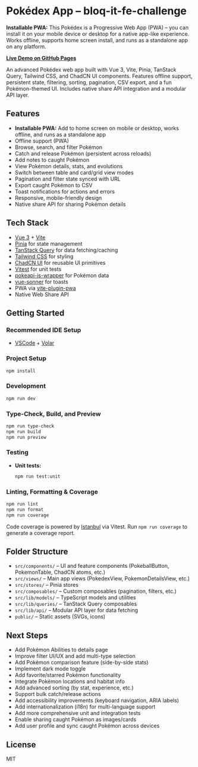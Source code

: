 # Pokédex App – bloq-it-fe-challenge

**Installable PWA:**
This Pokédex is a Progressive Web App (PWA) – you can install it on your mobile device or desktop for a native app-like experience. Works offline, supports home screen install, and runs as a standalone app on any platform.

**[Live Demo on GitHub Pages](https://ordepsilva.github.io/bloq.it.fe.challenge/)**

An advanced Pokédex web app built with Vue 3, Vite, Pinia, TanStack Query, Tailwind CSS, and ChadCN UI components. Features offline support, persistent state, filtering, sorting, pagination, CSV export, and a fun Pokémon-themed UI. Includes native share API integration and a modular API layer.

## Features

- **Installable PWA:** Add to home screen on mobile or desktop, works offline, and runs as a standalone app
- Offline support (PWA)
- Browse, search, and filter Pokémon
- Catch and release Pokémon (persistent across reloads)
- Add notes to caught Pokémon
- View Pokémon details, stats, and evolutions
- Switch between table and card/grid view modes
- Pagination and filter state synced with URL
- Export caught Pokémon to CSV
- Toast notifications for actions and errors
- Responsive, mobile-friendly design
- Native share API for sharing Pokémon details

## Tech Stack

- [Vue 3](https://vuejs.org/) + [Vite](https://vitejs.dev/)
- [Pinia](https://pinia.vuejs.org/) for state management
- [TanStack Query](https://tanstack.com/query/latest) for data fetching/caching
- [Tailwind CSS](https://tailwindcss.com/) for styling
- [ChadCN UI](https://ui.shadcn.com/) for reusable UI primitives
- [Vitest](https://vitest.dev/) for unit tests
- [pokeapi-js-wrapper](https://github.com/PokeAPI/pokeapi-js-wrapper) for Pokémon data
- [vue-sonner](https://github.com/emilkowalski/vue-sonner) for toasts
- PWA via [vite-plugin-pwa](https://vite-plugin-pwa.netlify.app/)
- Native Web Share API

## Getting Started

### Recommended IDE Setup

- [VSCode](https://code.visualstudio.com/) + [Volar](https://marketplace.visualstudio.com/items?itemName=Vue.volar)

### Project Setup

```sh
npm install
```

### Development

```sh
npm run dev
```

### Type-Check, Build, and Preview

```sh
npm run type-check
npm run build
npm run preview
```

### Testing

- **Unit tests:**
  ```sh
  npm run test:unit
  ```

### Linting, Formatting & Coverage

```sh
npm run lint
npm run format
npm run coverage
```

Code coverage is powered by [Istanbul](https://istanbul.js.org/) via Vitest. Run `npm run coverage` to generate a coverage report.

## Folder Structure

- `src/components/` – UI and feature components (PokeballButton, PokemonTable, ChadCN atoms, etc.)
- `src/views/` – Main app views (PokedexView, PokemonDetailsView, etc.)
- `src/stores/` – Pinia stores
- `src/composables/` – Custom composables (pagination, filters, etc.)
- `src/lib/models/` – TypeScript models and utilities
- `src/lib/queries/` – TanStack Query composables
- `src/lib/api/` – Modular API layer for data fetching
- `public/` – Static assets (SVGs, icons)

## Next Steps

- Add Pokémon Abilities to details page
- Improve filter UI/UX and add multi-type selection
- Add Pokémon comparison feature (side-by-side stats)
- Implement dark mode toggle
- Add favorite/starred Pokémon functionality
- Integrate Pokémon locations and habitat info
- Add advanced sorting (by stat, experience, etc.)
- Support bulk catch/release actions
- Add accessibility improvements (keyboard navigation, ARIA labels)
- Add internationalization (i18n) for multi-language support
- Add more comprehensive unit and integration tests
- Enable sharing caught Pokémon as images/cards
- Add user profile and sync caught Pokémon across devices

## License

MIT
